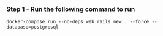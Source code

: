 ### Step 1 - Run the following command to run
`docker-compose run --no-deps web rails new . --force --database=postgresql`

